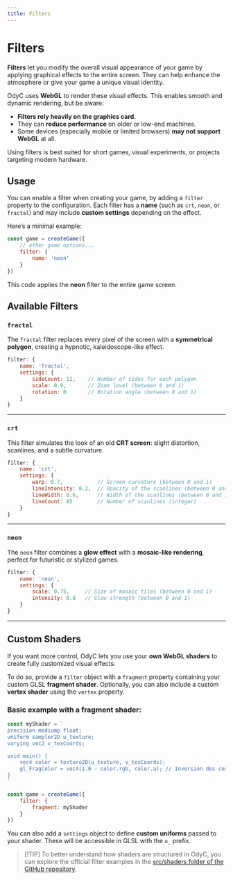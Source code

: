 ```yaml
---
title: Filters
---
```


# Filters

**Filters** let you modify the overall visual appearance of your game by applying graphical effects to the entire screen. They can help enhance the atmosphere or give your game a unique visual identity.

OdyC uses **WebGL** to render these visual effects. This enables smooth and dynamic rendering, but be aware:

- **Filters rely heavily on the graphics card**.
- They can **reduce performance** on older or low-end machines.
- Some devices (especially mobile or limited browsers) **may not support WebGL** at all.

Using filters is best suited for short games, visual experiments, or projects targeting modern hardware.

## Usage

You can enable a filter when creating your game, by adding a `filter` property to the configuration. Each filter has a **name** (such as `crt`, `neon`, or `fractal`) and may include **custom settings** depending on the effect.

Here’s a minimal example:

```js
const game = createGame({
	// other game options...
	filter: {
		name: 'neon'
	}
})
```

This code applies the **neon** filter to the entire game screen.

## Available Filters

### `fractal`

The `fractal` filter replaces every pixel of the screen with a **symmetrical polygon**, creating a hypnotic, kaleidoscope-like effect.

```js
filter: {
	name: 'fractal',
	settings: {
		sideCount: 12,    // Number of sides for each polygon
		scale: 0.9,       // Zoom level (between 0 and 1)
		rotation: 0       // Rotation angle (between 0 and 1)
	}
}
```

---

### `crt`

This filter simulates the look of an old **CRT screen**: slight distortion, scanlines, and a subtle curvature.

```js
filter: {
	name: 'crt',
	settings: {
		warp: 0.7,           // Screen curvature (between 0 and 1)
		lineIntensity: 0.2,  // Opacity of the scanlines (between 0 and 1)
		lineWidth: 0.6,      // Width of the scanlines (between 0 and 1)
		lineCount: 85        // Number of scanlines (integer)
	}
}
```

---

### `neon`

The `neon` filter combines a **glow effect** with a **mosaic-like rendering**, perfect for futuristic or stylized games.

```js
filter: {
	name: 'neon',
	settings: {
		scale: 0.75,     // Size of mosaic tiles (between 0 and 1)
		intensity: 0.8   // Glow strength (between 0 and 1)
	}
}
```

---

## Custom Shaders

If you want more control, OdyC lets you use your **own WebGL shaders** to create fully customized visual effects.

To do so, provide a `filter` object with a `fragment` property containing your custom GLSL **fragment shader**.
Optionally, you can also include a custom **vertex shader** using the `vertex` property.

### Basic example with a fragment shader:

```js
const myShader = `
precision mediump float;
uniform sampler2D u_texture;
varying vec2 v_texCoords;

void main() {
	vec4 color = texture2D(u_texture, v_texCoords);
	gl_FragColor = vec4(1.0 - color.rgb, color.a); // Inversion des couleurs
}
`

const game = createGame({
	filter: {
		fragment: myShader
	}
})
```

You can also add a `settings` object to define **custom uniforms** passed to your shader. These will be accessible in GLSL with the `u_` prefix.

> \[!TIP]
> To better understand how shaders are structured in OdyC, you can explore the official filter examples in the [src/shaders folder of the GitHub repository](https://github.com/achtaitaipai/odyc/tree/main/src/shaders).

